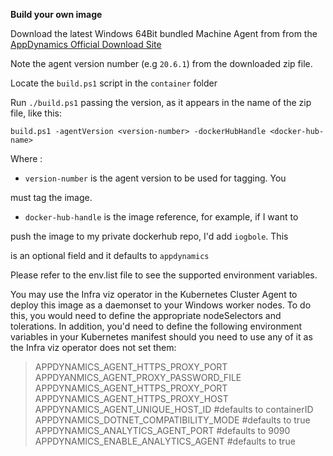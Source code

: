 **Build your own image**

  

Download the latest Windows 64Bit bundled Machine Agent from from the [AppDynamics Official Download Site](https://download.appdynamics.com/download/)

  

Note the agent version number (e.g `20.6.1`) from the downloaded zip file.

  

Locate the `build.ps1` script in the `container` folder

  

Run `./build.ps1` passing the version, as it appears in the name of the zip file, like this:

  

`build.ps1 -agentVersion <version-number> -dockerHubHandle <docker-hub-name>`

Where :

  

-  `version-number` is the agent version to be used for tagging. You

must tag the image.

-  `docker-hub-handle` is the image reference, for example, if I want to

push the image to my private dockerhub repo, I'd add `iogbole`. This

is an optional field and it defaults to `appdynamics`

Please refer to the env.list file to see the supported environment variables.

You may use the Infra viz operator in the Kubernetes Cluster Agent to deploy this image as a daemonset to your Windows worker nodes. To do this, you would need to define the appropriate nodeSelectors and tolerations. In addition, you'd need to define the following environment variables in your Kubernetes manifest should you need to use any of it as the Infra viz operator does not set them:

> APPDYNAMICS_AGENT_HTTPS_PROXY_PORT <br>
> APPDYANMICS_AGENT_PROXY_PASSWORD_FILE <br>
> APPDYNAMICS_AGENT_HTTPS_PROXY_PORT <br>
> APPDYNAMICS_AGENT_HTTPS_PROXY_HOST <br>
> APPDYNAMICS_AGENT_UNIQUE_HOST_ID #defaults to containerID  <br>
> APPDYNAMICS_DOTNET_COMPATIBILITY_MODE #defaults to true  <br> 
> APPDYNAMICS_ANALYTICS_AGENT_PORT #defaults to 9090   <br>
> APPDYNAMICS_ENABLE_ANALYTICS_AGENT #defaults to true
